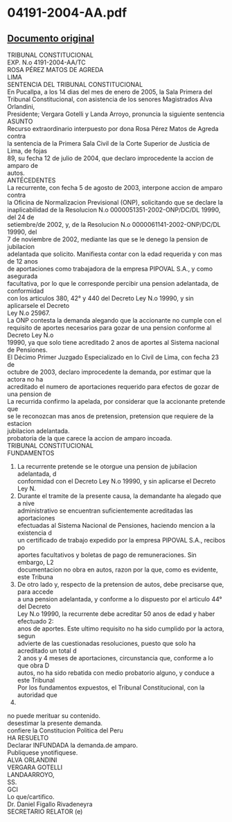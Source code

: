 
04191-2004-AA.pdf
=================
  
[Documento original](https://tc.gob.pe/jurisprudencia/2005/04191-2004-AA.pdf)  
---  
TRIBUNAL CONSTITUCIONAL  
EXP. N.o 4191-2004-AA/TC  
ROSA PÉREZ MATOS DE AGREDA  
LIMA  
SENTENCIA DEL TRIBUNAL CONSTITUCIONAL  
En Pucallpa, a los 14 dias del mes de enero de 2005, la Sala Primera del  
Tribunal Constitucional, con asistencia de los senores Magistrados Alva Orlandini,  
Presidente; Vergara Gotelli y Landa Arroyo, pronuncia la siguiente sentencia  
ASUNTO  
Recurso extraordinario interpuesto por dona Rosa Pérez Matos de Agreda contra  
la sentencia de la Primera Sala Civil de la Corte Superior de Justicia de Lima, de fojas  
89, su fecha 12 de julio de 2004, que declaro improcedente la accion de amparo de  
autos.  
ANTÉCEDENTES  
La recurrente, con fecha 5 de agosto de 2003, interpone accion de amparo contra  
la Oficina de Normalizacion Previsional (ONP), solicitando que se declare la  
inaplicabilidad de la Resolucion N.o 0000051351-2002-ONP/DC/DL 19990, del 24 de  
setiembre/de 2002, y, de la Resolucion N.o 0000061141-2002-ONP/DC/DL 19990, del  
7 de noviembre de 2002, mediante las que se le denego la pension de jubilacion  
adelantada que solicito. Manifiesta contar con la edad requerida y con mas de 12 anos  
de aportaciones como trabajadora de la empresa PIPOVAL S.A., y como asegurada  
facultativa, por lo que le corresponde percibir una pension adelantada, de conformidad  
con los articulos 380, 42° y 440 del Decreto Ley N.o 19990, y sin aplicarsele el Decreto  
Ley N.o 25967.  
La ONP contesta la demanda alegando que la accionante no cumple con el  
requisito de aportes necesarios para gozar de una pension conforme al Decreto Ley N.o  
19990, ya que solo tiene acreditado 2 anos de aportes al Sistema nacional de Pensiones.  
El Décimo Primer Juzgado Especializado en lo Civil de Lima, con fecha 23 de  
octubre de 2003, declaro improcedente la demanda, por estimar que la actora no ha  
acreditado el numero de aportaciones requerido para efectos de gozar de una pension de  
La recurrida confirmo la apelada, por considerar que la accionante pretende que  
se le reconozcan mas anos de pretension, pretension que requiere de la estacion  
jubilacion adelantada.  
probatoria de la que carece la accion de amparo incoada.  
TRIBUNAL CONSTITUCIONAL  
FUNDAMENTOS  
1. La recurrente pretende se le otorgue una pension de jubilacion adelantada, d  
conformidad con el Decreto Ley N.o 19990, y sin aplicarse el Decreto Ley N.  
2. Durante el tramite de la presente causa, la demandante ha alegado que a nive  
administrativo se encuentran suficientemente acreditadas las aportaciones  
efectuadas al Sistema Nacional de Pensiones, haciendo mencion a la existencia d  
un certificado de trabajo expedido por la empresa PIPOVAL S.A., recibos po  
aportes facultativos y boletas de pago de remuneraciones. Sin embargo, L2  
documentacion no obra en autos, razon por la que, como es evidente, este Tribuna  
3. De otro lado y, respecto de la pretension de autos, debe precisarse que, para accede  
a una pension adelantada, y conforme a lo dispuesto por el articulo 44° del Decreto  
Ley N.o 19990, la recurrente debe acreditar 50 anos de edad y haber efectuado 2:  
anos de aportes. Este ultimo requisito no ha sido cumplido por la actora, segun  
advierte de las cuestionadas resoluciones, puesto que solo ha acreditado un total d  
2 anos y 4 meses de aportaciones, circunstancia que, conforme a lo que obra D  
autos, no ha sido rebatida con medio probatorio alguno, y conduce a este Tribunal  
Por los fundamentos expuestos, el Tribunal Constitucional, con la autoridad que  
25967.  
no puede merituar su contenido.  
desestimar la presente demanda.  
confiere la Constitucion Politica del Peru  
HA RESUELTO  
Declarar INFUNDADA la demanda.de amparo.  
Publiquese ynotifiquese.  
ALVA ORLANDINI  
VERGARA GOTELLI  
LANDAARROYO,  
SS.  
GCI  
Lo que/cartifico.  
Dr. Daniel Figallo Rivadeneyra  
SECRETARIO RELATOR (e)
